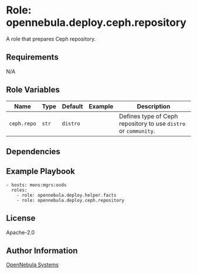Role: opennebula.deploy.ceph.repository
=======================================

A role that prepares Ceph repository.

Requirements
------------

N/A

Role Variables
--------------

| Name        | Type  | Default  | Example | Description                                                     |
|-------------|-------|----------|---------|-----------------------------------------------------------------|
| `ceph.repo` | `str` | `distro` |         | Defines type of Ceph repository to use `distro` or `community`. |

Dependencies
------------

Example Playbook
----------------

    - hosts: mons:mgrs:osds
      roles:
        - role: opennebula.deploy.helper.facts
        - role: opennebula.deploy.ceph.repository

License
-------

Apache-2.0

Author Information
------------------

[OpenNebula Systems](https://opennebula.io/)
